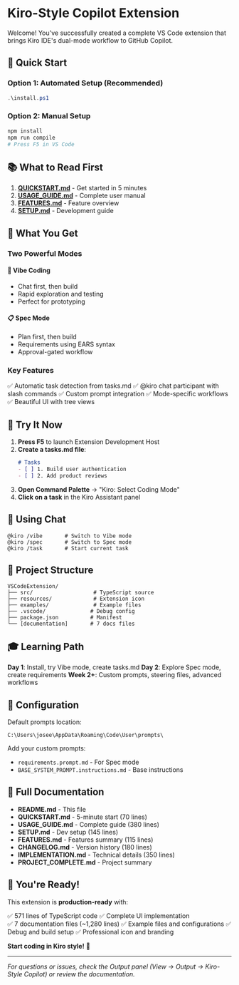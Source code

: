 # Kiro-Style Copilot Extension

Welcome! You've successfully created a complete VS Code extension that brings Kiro IDE's dual-mode workflow to GitHub Copilot.

## 🎯 Quick Start

### Option 1: Automated Setup (Recommended)
```powershell
.\install.ps1
```

### Option 2: Manual Setup
```powershell
npm install
npm run compile
# Press F5 in VS Code
```

## 📚 What to Read First

1. **[QUICKSTART.md](QUICKSTART.md)** - Get started in 5 minutes
2. **[USAGE_GUIDE.md](USAGE_GUIDE.md)** - Complete user manual
3. **[FEATURES.md](FEATURES.md)** - Feature overview
4. **[SETUP.md](SETUP.md)** - Development guide

## 🎨 What You Get

### Two Powerful Modes

#### 🎯 Vibe Coding
- Chat first, then build
- Rapid exploration and testing
- Perfect for prototyping

#### 📋 Spec Mode  
- Plan first, then build
- Requirements using EARS syntax
- Approval-gated workflow

### Key Features

✅ Automatic task detection from tasks.md
✅ @kiro chat participant with slash commands
✅ Custom prompt integration
✅ Mode-specific workflows
✅ Beautiful UI with tree views

## 🚀 Try It Now

1. **Press F5** to launch Extension Development Host
2. **Create a tasks.md file**:
   ```markdown
   # Tasks
   - [ ] 1. Build user authentication
   - [ ] 2. Add product reviews
   ```
3. **Open Command Palette** → "Kiro: Select Coding Mode"
4. **Click on a task** in the Kiro Assistant panel

## 💬 Using Chat

```
@kiro /vibe       # Switch to Vibe mode
@kiro /spec       # Switch to Spec mode
@kiro /task       # Start current task
```

## 📁 Project Structure

```
VSCodeExtension/
├── src/                   # TypeScript source
├── resources/             # Extension icon
├── examples/              # Example files
├── .vscode/              # Debug config
├── package.json          # Manifest
└── [documentation]       # 7 docs files
```

## 🎓 Learning Path

**Day 1**: Install, try Vibe mode, create tasks.md
**Day 2**: Explore Spec mode, create requirements
**Week 2+**: Custom prompts, steering files, advanced workflows

## 🔧 Configuration

Default prompts location:
```
C:\Users\josee\AppData\Roaming\Code\User\prompts\
```

Add your custom prompts:
- `requirements.prompt.md` - For Spec mode
- `BASE_SYSTEM_PROMPT.instructions.md` - Base instructions

## 📖 Full Documentation

- **README.md** - This file
- **QUICKSTART.md** - 5-minute start (70 lines)
- **USAGE_GUIDE.md** - Complete guide (380 lines)
- **SETUP.md** - Dev setup (145 lines)
- **FEATURES.md** - Features summary (115 lines)
- **CHANGELOG.md** - Version history (180 lines)
- **IMPLEMENTATION.md** - Technical details (350 lines)
- **PROJECT_COMPLETE.md** - Project summary

## 🎉 You're Ready!

This extension is **production-ready** with:

✅ 571 lines of TypeScript code
✅ Complete UI implementation  
✅ 7 documentation files (~1,280 lines)
✅ Example files and configurations
✅ Debug and build setup
✅ Professional icon and branding

**Start coding in Kiro style!** 🚀

---

*For questions or issues, check the Output panel (View → Output → Kiro-Style Copilot) or review the documentation.*
